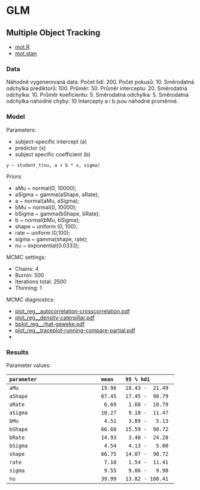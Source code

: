 GLM
===

## Multiple Object Tracking

 - [mot.R](./mot.R)
 - [mot.stan](./mot.stan)


### Data

Náhodně vygenerovaná data. Počet lidí: 200. Počet pokusů: 10.
Směrodatná odchylka prediktorů: 100.
Průměr: 50.
Průměr interceptu: 20.
Směrodatná odchylka: 10.
Průměr koeficientu: 5.
Směrodatná odchylka: 5.
Směrodatná odchylka náhodné chyby: 10
Intercepty a i b jsou náhodné proměnné.

### Model

Parameters:
 - subject-specific intercept (a)
 - predictor (x)
 - subject specific coefficient (b)

```
y ~ student_t(nu, a + b * x, sigma)
```

Priors:
- aMu ~ normal(0, 10000);
- aSigma ~ gamma(aShape, aRate);
- a ~ normal(aMu, aSigma);
- bMu ~ normal(0, 10000);
- bSigma ~ gamma(bShape, bRate);
- b ~ normal(bMu, bSigma);
- shape ~ uniform (0, 100);
- rate ~ uniform (0,100);
- sigma ~ gamma(shape, rate);
- nu ~ exponential(0.0333);

MCMC settings:
 - Chains: 4
 - Burnin: 500
 - Iterations total: 2500
 - Thinning: 1

MCMC diagnostics:
 - [plot_reg__autocorrelation-crosscorrelation.pdf](../../Outputs/Hierarchical-regression/plot_reg__autocorrelation-crosscorrelation.pdf)
 - [plot_reg__density-caterpillar.pdf](../../Outputs/Hierarchical-regression/plot_reg__density-caterpillar.pdf)
 - [bplot_reg__rhat-geweke.pdf](../../Outputs/Hierarchical-regression/plot_reg__rhat-geweke.pdf)
 - [plot_reg__traceplot-running-compare-partial.pdf](../../Outputs/Hierarchical-regression/plot_reg__traceplot-running-compare-partial.pdf)
 - 
### Results

Parameter values:

|` parameter                    `|` mean   `|` 95 % hdi        `|
|--------------------------------|---------:|------------------:|
|` aMu                          `|` 19.96  `|` 18.43 -  21.49  `|
|` aShape                       `|` 67.45  `|` 17.45 -  98.79  `|
|` aRate                        `|`  6.69  `|`  1.68 -  10.79  `|
|` aSigma                       `|` 10.27  `|`  9.18 -  11.47  `|
|` bMu                          `|`  4.51  `|`  3.89 -   5.13  `|
|` bShape                       `|` 66.60  `|` 15.59 -  98.72  `|
|` bRate                        `|` 14.93  `|`  3.48 -  24.28  `|
|` bSigma                       `|`  4.54  `|`  4.13 -   5.00  `|
|` shape                        `|` 66.75  `|` 14.07 -  98.72  `|
|` rate                         `|`  7.10  `|`  1.54 -  11.41  `|
|` sigma                        `|`  9.55  `|`  9.06 -   9.98  `|
|` nu                           `|` 39.99  `|` 13.82 - 108.41  `|
